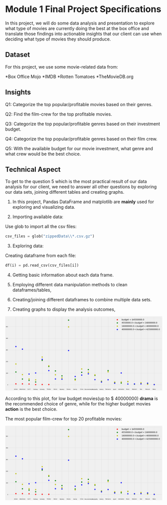 # Module 1 Final Project Specifications

In this project, we will do some data analysis and presentation to explore what type of movies are currently doing the best at the box office and translate those findings into actionable insights that our client can use when deciding what type of movies they should produce.


## Dataset

For this project, we use some movie-related data from:

*Box Office Mojo
*IMDB
*Rotten Tomatoes
*TheMovieDB.org


## Insights

Q1: Categorize the top popular/profitable movies based on their genres.

Q2: Find the film-crew for the top profitable movies.

Q3: Categorize the top popular/profitable genres based on their investment budget.

Q4: Categorize the top popular/profitable genres based on their film crew.

Q5: With the available budget for our movie investment, what genre and what crew would be the best choice.


## Technical Aspect

To get to the question 5 which is the most practical result of our data analysis for our client, we need to answer all other questions by exploring our data sets, joining different tables and creating graphs.

1. In this project, Pandas DataFrame and matplotlib are **mainly** used for exploring and visualizing data.

2. Importing available data:

Use glob to import all the csv files:

```python
csv_files = glob("zippedData\\*.csv.gz")
```

3. Exploring data:

Creating dataframe from each file:

```python
df(i) = pd.read_csv(csv_files[i])
```

4. Getting basic information about each data frame.

5. Employing different data manipulation methods to clean  dataframes/tables,

6. Creating/joining different dataframes to combine multiple data sets.

7. Creating graphs to display the analysis outcomes,

![alt text](https://github.com/FarnazG/dsc-mod-1-project-v2-1-online-ds-ft-120919/blob/master/graphs/image.png "movie-budget")


According to this plot, for low budget movies(up to $ 40000000) **drama** is the recommended choice of genre, while for the higher budget movies **action** is the best choice.


The most popular film-crew for top 20 profitable movies:

![alt text](https://github.com/FarnazG/dsc-mod-1-project-v2-1-online-ds-ft-120919/blob/master/graphs/image.png "film-crew")